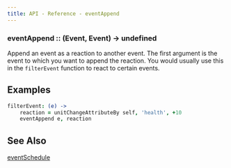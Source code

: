 ```yaml
---
title: API - Reference - eventAppend
---
```


### eventAppend :: (Event, Event) -> undefined

Append an event as a reaction to another event. The first argument is the
event to which you want to append the reaction. You would usually use this in
the `filterEvent` function to react to certain events.


## Examples

```coffeescript
filterEvent: (e) ->
    reaction = unitChangeAttributeBy self, 'health', +10
    eventAppend e, reaction
```

## See Also

[eventSchedule](/api/ref/eventSchedule/)
